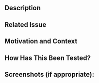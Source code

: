 <!--- Provide a general summary of your changes in the Title above -->
<!-- Your title should include which part of the project your PR applies to (ex: [cli], [docs], [www]) -->

## Description

<!--- Describe your changes in detail -->
<!--- If your PR affects visual changes then please provide before and after images, gifs, or videos (below) -->

## Related Issue

<!--- If fixing a bug, there should be an issue describing it with steps to reproduce -->
<!--- Please link to the issue here: -->

## Motivation and Context

<!--- Why is this change required? What problem does it solve? -->
<!--- If it fixes an open issue linked above, you can remove this section -->

## How Has This Been Tested?

<!--- Please describe in detail how you tested your changes. -->
<!--- Include details of your testing environment, and the tests you ran to -->
<!--- see how your change affects other areas of the code, etc. -->

## Screenshots (if appropriate):
